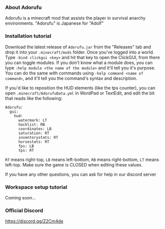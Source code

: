 ### About Adorufu

Adorufu is a minecraft mod that assists the player in survival anarchy environments. "Adorufu" is Japanese for "Adolf"

### Installation tutorial

Download the latest release of `Adorufu.jar` from the "Releases" tab and drop it into your `.minecraft/mods` folder. Once you've logged into a world. Type `-bind clickgui <key>` and hit that key to open the ClickGUI, from there you can toggle modules. If you don't know what a module does, you can type `-help module <the name of the module>` and it'll tell you it's purpose. You can do the same with commands using `-help command <name of command>`, and it'll tell you the command's syntax and description.

If you'd like to reposition the HUD elements (like the tps counter), you can open `.minecraft/AdorufuData.yml` in WordPad or TextEdit, and edit the bit that reads like the following:

```
Adorufu:
  gui:
    hud:
      watermark: LT
      hacklist: RB
      coordinates: LB
      saturation: RT
      inventorystats: RT
      horsestats: RT
      fps: LB
      tps: RT
```

`RT` means right-top, `LB` means left-bottom, `RB` means right-bottom, `LT` means left-top. Make sure the game is CLOSED when editing these values.

If you have any other questions, you can ask for help in our discord server

### Workspace setup tutorial

Coming soon...

### Official Discord
https://discord.gg/Z2Cm4de
